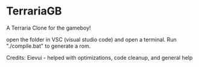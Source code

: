 # TerrariaGB
 A Terraria Clone for the gameboy!


open the folder in VSC (visual studio code) and open a terminal.
Run "./compile.bat" to generate a rom.


Credits:
Eievui - helped with optimizations, code cleanup, and general help
